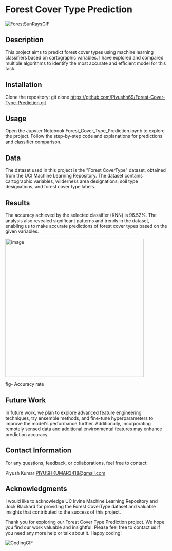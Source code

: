 # Forest Cover Type Prediction

![ForestSunRaysGIF](https://github.com/Piyushh69/Forest-Cover-Type-Prediction/assets/87930262/af8b3ecd-8a3b-4468-99a7-bb6e7dbddd78)


## Description
This project aims to predict forest cover types using machine learning classifiers based on cartographic variables. I have explored and compared multiple algorithms to identify the most accurate and efficient model for this task.

## Installation
Clone the repository: git clone https://github.com/Piyushh69/Forest-Cover-Type-Prediction.git

## Usage
Open the Jupyter Notebook Forest_Cover_Type_Prediction.ipynb to explore the project.
Follow the step-by-step code and explanations for predictions and classifier comparison.

## Data
The dataset used in this project is the "Forest CoverType" dataset, obtained from the UCI Machine Learning Repository. The dataset contains cartographic variables, wilderness area designations, soil type designations, and forest cover type labels.

## Results
The accuracy achieved by the selected classifier (KNN) is 96.52%. The analysis also revealed significant patterns and trends in the dataset, enabling us to make accurate predictions of forest cover types based on the given variables.

<img width="431" alt="image" src="https://github.com/Piyushh69/Forest-Cover-Type-Prediction/assets/87930262/b0d3ed60-ec5f-47c1-9bfe-717051b39f4d">

fig- Accuracy rate

## Future Work
In future work, we plan to explore advanced feature engineering techniques, try ensemble methods, and fine-tune hyperparameters to improve the model's performance further. Additionally, incorporating remotely sensed data and additional environmental features may enhance prediction accuracy.

## Contact Information
For any questions, feedback, or collaborations, feel free to contact:

Piyush Kumar
PIYUSHKUMAR3418@gmail.com

## Acknowledgments
I would like to acknowledge UC Irvine Machine Learning Repository and Jock Blackard for providing the Forest CoverType dataset and valuable insights that contributed to the success of this project.


Thank you for exploring our Forest Cover Type Prediction project. We hope you find our work valuable and insightful. Please feel free to contact us if you need any more help or talk about it. Happy coding!

![CodingGIF](https://github.com/Piyushh69/Forest-Cover-Type-Prediction/assets/87930262/c78c83ab-f1c2-490f-8830-f022332c6c6e)
